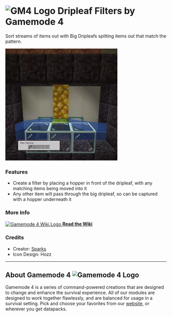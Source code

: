 # <img src="https://raw.githubusercontent.com/Gamemode4Dev/GM4_Datapacks/master/base/images/gm4_logo.png" alt="GM4 Logo" width="32" /> Dripleaf Filters by Gamemode 4<!--$pmc:delete-->
Sort streams of items out with Big Dripleafs spitting items out that match the pattern.<!--$pmc:headerSize-->

<img src="https://raw.githubusercontent.com/Gamemode4Dev/GM4_Datapacks/master/gm4_dripleaf_filters/images/dripleaf_filters.webp" alt="Items being filtered with a Dripleaf" width="350"/>  <!--$modrinth:replaceWithVideo--> <!--$pmc:delete-->

### Features
- Create a filter by placing a hopper in front of the dripleaf, with any matching items being moved into it
- Any other item will pass through the big dripleaf, so can be captured with a hopper underneath it

### More Info
[<img src="https://raw.githubusercontent.com/Gamemode4Dev/GM4_Datapacks/master/base/images/gm4_wiki_logo.png" alt="Gamemode 4 Wiki Logo" width="40" align="center"/> **Read the Wiki**](https://wiki.gm4.co/wiki/Dripleaf_Filters)

### Credits
- Creator: [Sparks](https://bsky.app/profile/selcouthsparks.bsky.social)
- Icon Design: Hozz

---
## About Gamemode 4 <img src="https://raw.githubusercontent.com/Gamemode4Dev/GM4_Datapacks/master/base/images/gm4_logo.png" alt="Gamemode 4 Logo" width="20"/>
Gamemode 4 is a series of command-powered creations that are designed to change and enhance the survival experience. All of our modules are designed to work together flawlessly, and are balanced for usage in a survival setting. Pick and choose your favorites from our [website](https://gm4.co), or wherever you get datapacks.